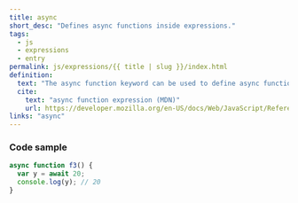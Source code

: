 ```yaml
---
title: async
short_desc: "Defines async functions inside expressions."
tags:
  - js
  - expressions
  - entry
permalink: js/expressions/{{ title | slug }}/index.html
definition:
  text: "The async function keyword can be used to define async functions inside expressions."
  cite:
    text: "async function expression (MDN)"
    url: https://developer.mozilla.org/en-US/docs/Web/JavaScript/Reference/Operators/async
links: "async"
---
```


<h3><span>Code sample</span></h3>

```js
async function f3() {
  var y = await 20;
  console.log(y); // 20
}
```
